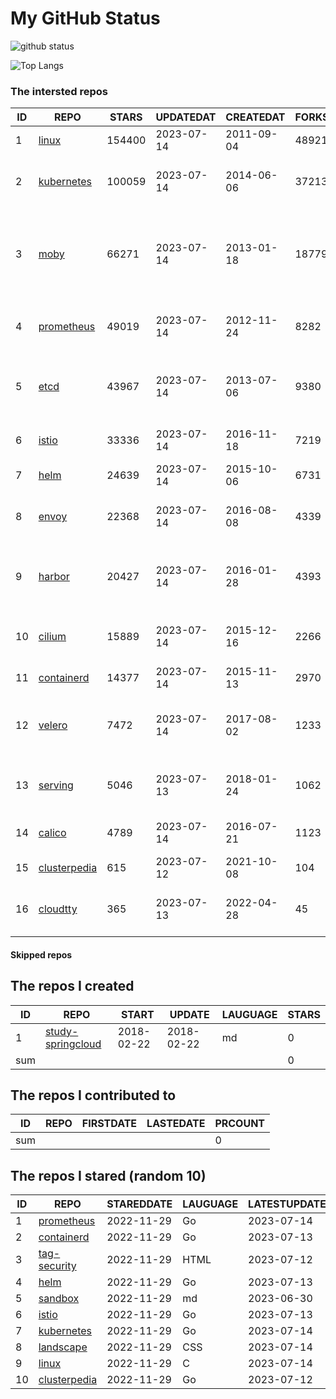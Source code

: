 # My GitHub Status

<img src="https://github-readme-stats-1.yihong0618.vercel.app/api?username=daoqingniu&show_icons=true&&&hide_title=true&count_private=true" alt="github status" />

![Top Langs](https://github-readme-stats-1.yihong0618.vercel.app/api/top-langs/?username=daoqingniu&layout=compact)

<!--START_SECTION:github_repos-->
### The intersted repos
| ID |                              REPO                               | STARS  | UPDATEDAT  | CREATEDAT  | FORKSCOUNT |                                              DESCRIPTIONS                                              |
|----|-----------------------------------------------------------------|--------|------------|------------|------------|--------------------------------------------------------------------------------------------------------|
|  1 | [linux](https://github.com/torvalds/linux)                      | 154400 | 2023-07-14 | 2011-09-04 |      48921 | Linux kernel source tree                                                                               |
|  2 | [kubernetes](https://github.com/kubernetes/kubernetes)          | 100059 | 2023-07-14 | 2014-06-06 |      37213 | Production-Grade Container Scheduling and Management                                                   |
|  3 | [moby](https://github.com/moby/moby)                            |  66271 | 2023-07-14 | 2013-01-18 |      18779 | Moby Project - a collaborative project for the container ecosystem to assemble container-based systems |
|  4 | [prometheus](https://github.com/prometheus/prometheus)          |  49019 | 2023-07-14 | 2012-11-24 |       8282 | The Prometheus monitoring system and time series database.                                             |
|  5 | [etcd](https://github.com/etcd-io/etcd)                         |  43967 | 2023-07-14 | 2013-07-06 |       9380 | Distributed reliable key-value store for the most critical data of a distributed system                |
|  6 | [istio](https://github.com/istio/istio)                         |  33336 | 2023-07-14 | 2016-11-18 |       7219 | Connect, secure, control, and observe services.                                                        |
|  7 | [helm](https://github.com/helm/helm)                            |  24639 | 2023-07-14 | 2015-10-06 |       6731 | The Kubernetes Package Manager                                                                         |
|  8 | [envoy](https://github.com/envoyproxy/envoy)                    |  22368 | 2023-07-14 | 2016-08-08 |       4339 | Cloud-native high-performance edge/middle/service proxy                                                |
|  9 | [harbor](https://github.com/goharbor/harbor)                    |  20427 | 2023-07-14 | 2016-01-28 |       4393 | An open source trusted cloud native registry project that stores, signs, and scans content.            |
| 10 | [cilium](https://github.com/cilium/cilium)                      |  15889 | 2023-07-14 | 2015-12-16 |       2266 | eBPF-based Networking, Security, and Observability                                                     |
| 11 | [containerd](https://github.com/containerd/containerd)          |  14377 | 2023-07-14 | 2015-11-13 |       2970 | An open and reliable container runtime                                                                 |
| 12 | [velero](https://github.com/vmware-tanzu/velero)                |   7472 | 2023-07-14 | 2017-08-02 |       1233 | Backup and migrate Kubernetes applications and their persistent volumes                                |
| 13 | [serving](https://github.com/knative/serving)                   |   5046 | 2023-07-13 | 2018-01-24 |       1062 | Kubernetes-based, scale-to-zero, request-driven compute                                                |
| 14 | [calico](https://github.com/projectcalico/calico)               |   4789 | 2023-07-14 | 2016-07-21 |       1123 | Cloud native networking and network security                                                           |
| 15 | [clusterpedia](https://github.com/clusterpedia-io/clusterpedia) |    615 | 2023-07-12 | 2021-10-08 |        104 | The Encyclopedia of Kubernetes clusters                                                                |
| 16 | [cloudtty](https://github.com/cloudtty/cloudtty)                |    365 | 2023-07-13 | 2022-04-28 |         45 | A Friendly Kubernetes CloudShell (Web Terminal) !                                                      |



#### Skipped repos
<!--END_SECTION:github_repos-->

<!--START_SECTION:my_github-->
## The repos I created
| ID  |                                 REPO                                 |   START    |   UPDATE   | LAUGUAGE | STARS |
|-----|----------------------------------------------------------------------|------------|------------|----------|-------|
|   1 | [study-springcloud](https://github.com/daoqingniu/study-springcloud) | 2018-02-22 | 2018-02-22 | md       |     0 |
| sum |                                                                      |            |            |          |     0 |

## The repos I contributed to
| ID  | REPO | FIRSTDATE | LASTEDATE | PRCOUNT |
|-----|------|-----------|-----------|---------|
| sum |      |           |           |       0 |

## The repos I stared (random 10)
| ID |                              REPO                               | STAREDDATE | LAUGUAGE | LATESTUPDATE |
|----|-----------------------------------------------------------------|------------|----------|--------------|
|  1 | [prometheus](https://github.com/prometheus/prometheus)          | 2022-11-29 | Go       | 2023-07-14   |
|  2 | [containerd](https://github.com/containerd/containerd)          | 2022-11-29 | Go       | 2023-07-13   |
|  3 | [tag-security](https://github.com/cncf/tag-security)            | 2022-11-29 | HTML     | 2023-07-12   |
|  4 | [helm](https://github.com/helm/helm)                            | 2022-11-29 | Go       | 2023-07-13   |
|  5 | [sandbox](https://github.com/cncf/sandbox)                      | 2022-11-29 | md       | 2023-06-30   |
|  6 | [istio](https://github.com/istio/istio)                         | 2022-11-29 | Go       | 2023-07-13   |
|  7 | [kubernetes](https://github.com/kubernetes/kubernetes)          | 2022-11-29 | Go       | 2023-07-14   |
|  8 | [landscape](https://github.com/cncf/landscape)                  | 2022-11-29 | CSS      | 2023-07-14   |
|  9 | [linux](https://github.com/torvalds/linux)                      | 2022-11-29 | C        | 2023-07-14   |
| 10 | [clusterpedia](https://github.com/clusterpedia-io/clusterpedia) | 2022-11-29 | Go       | 2023-07-12   |

<!--END_SECTION:my_github-->
